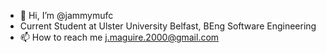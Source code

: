 - 👋 Hi, I’m @jammymufc
- Current Student at Ulster University Belfast, BEng Software Engineering
- 📫 How to reach me j.maguire.2000@gmail.com

<!---
jammymufc/jammymufc is a ✨ special ✨ repository because its `README.md` (this file) appears on your GitHub profile.
You can click the Preview link to take a look at your changes.
--->
